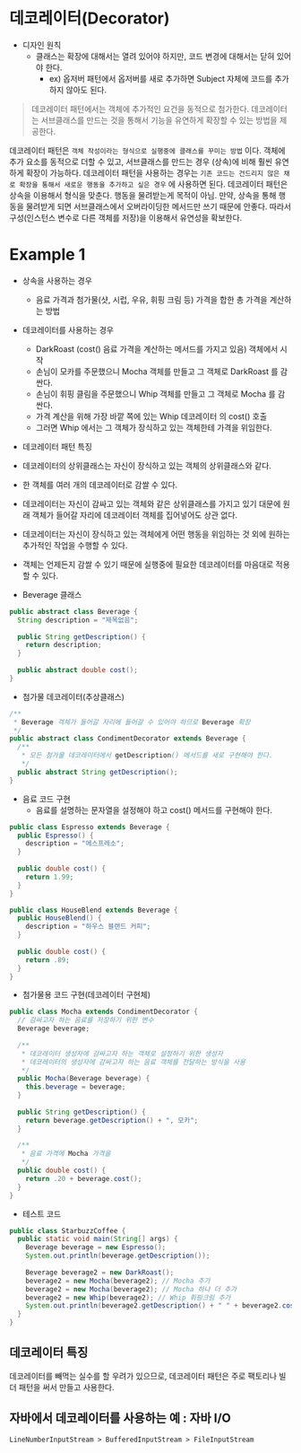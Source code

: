 # 데코레이터(Decorator)

- 디자인 원칙
  - 클래스는 확장에 대해서는 열려 있어야 하지만, 코드 변경에 대해서는 닫혀 있어야 한다.
    - ex) 옵저버 패턴에서 옵저버를 새로 추가하면 Subject 자체에 코드를 추가하지 않아도 된다.

> 데코레이터 패턴에서는 객체에 추가적인 요건을 동적으로 첨가한다. 데코레이터는 서브클래스를 만드는 것을 통해서 기능을 유연하게 확장할 수 있는 방법을 제공한다.  
  
데코레이터 패턴은 `객체 작성이라는 형식으로 실행중에 클래스를 꾸미는 방법` 이다. 객체에 추가 요소를 동적으로 더할 수 있고, 서브클래스를 만드는 경우 (상속)에 비해 훨씬 유연하게 확장이 가능하다. 데코레이터 패턴을 사용하는 경우는 `기존 코드는 건드리지 않은 채로 확장을 통해서 새로운 행동을 추가하고 싶은 경우` 에 사용하면 된다. 데코레이터 패턴은 상속을 이용해서 형식을 맞춘다. 행동을 물려받는게 목적이 아님. 만약, 상속을 통해 행동을 물려받게 되면 서브클래스에서 오버라이딩한 메서드만 쓰기 때문에 안좋다. 따라서 구성(인스턴스 변수로 다른 객체를 저장)을 이용해서 유연성을 확보한다.

# Example 1

- 상속을 사용하는 경우
  - 음료 가격과 첨가물(샷, 시럽, 우유, 휘핑 크림 등) 가격을 합한 총 가격을 계산하는 방법
- 데코레이터를 사용하는 경우
  - DarkRoast (cost() 음료 가격을 계산하는 메서드를 가지고 있음) 객체에서 시작
  - 손님이 모카를 주문했으니 Mocha 객체를 만들고 그 객체로 DarkRoast 를 감싼다.
  - 손님이 휘핑 클림을 주문했으니 Whip 객체를 만들고 그 객체로 Mocha 를 감싼다.
  - 가격 계산을 위해 가장 바깥 쪽에 있는 Whip 데코레이터 의 cost() 호출
  - 그러면 Whip 에서는 그 객체가 장식하고 있는 객체한테 가격을 위임한다.
 
 - 데코레이터 패턴 특징
  - 데코레이터의 상위클래스는 자신이 장식하고 있는 객체의 상위클래스와 같다.
  - 한 객체를 여러 개의 데코레이터로 감쌀 수 있다.
  - 데코레이터는 자신이 감싸고 있는 객체와 같은 상위클래스를 가지고 있기 대문에 원래 객체가 들어갈 자리에 데코레이터 객체를 집어넣어도 상관 없다.
  - 데코레이터는 자신이 장식하고 있는 객체에게 어떤 행동을 위임하는 것 외에 원하는 추가적인 작업을 수행할 수 있다.
  - 객체는 언제든지 감쌀 수 있기 때문에 실행중에 필요한 데코레이터를 마음대로 적용할 수 있다.

- Beverage 클래스

```java
public abstract class Beverage {
  String description = "제목없음";
  
  public String getDescription() {
    return description;
  }
  
  public abstract double cost();
} 
```

- 첨가물 데코레이터(추상클래스)

```java
/**
 * Beverage 객체가 들어갈 자리에 들어갈 수 있어야 하므로 Beverage 확장
 */
public abstract class CondimentDecorator extends Beverage {
  /**
   * 모든 첨가물 데코레이터에서 getDescription() 메서드를 새로 구현해야 한다.
   */
  public abstract String getDescription();
}
```

- 음료 코드 구현
  - 음료를 설명하는 문자열을 설정해야 하고 cost() 메서드를 구현해야 한다.

```java
public class Espresso extends Beverage {
  public Espresso() {
    description = "에스프레소";
  }
  
  public double cost() {
    return 1.99;
  }
}

public class HouseBlend extends Beverage {
  public HouseBlend() {
    description = "하우스 블랜드 커피";
  }
  
  public double cost() {
    return .89;
  }
}
```

- 첨가물용 코드 구현(데코레이터 구현체)

```java
public class Mocha extends CondimentDecorator {
  // 감싸고자 하는 음료를 저장하기 위한 변수
  Beverage beverage; 
  
  /**
   * 데코레이터 생성자에 감싸고자 하는 객체로 설정하기 위한 생성자
   * 데코레이터의 생성자에 감싸고자 하는 음료 객체를 전달하는 방식을 사용
   */ 
  public Mocha(Beverage beverage) {
    this.beverage = beverage;
  }
  
  public String getDescription() {
    return beverage.getDescription() + ", 모카";
  }
  
  /**
   * 음료 가격에 Mocha 가격을 
   */
  public double cost() {
    return .20 + beverage.cost();
  }
}
```

- 테스트 코드

```java
public class StarbuzzCoffee {
  public static void main(String[] args) {
    Beverage beverage = new Espresso();
    System.out.println(beverage.getDescription());
    
    Beverage beverage2 = new DarkRoast();
    beverage2 = new Mocha(beverage2); // Mocha 추가
    beverage2 = new Mocha(beverage2); // Mocha 하나 더 추가
    beverage2 = new Whip(beverage2); // Whip 휘핑크림 추가
    System.out.println(beverage2.getDescription() + " " + beverage2.cost());
  }
}
```

## 데코레이터 특징

데코레이터를 빼먹는 실수를 할 우려가 있으므로, 데코레이터 패턴은 주로 팩토리나 빌더 패턴을 써서 만들고 사용한다.

## 자바에서 데코레이터를 사용하는 예 : 자바 I/O

`LineNumberInputStream > BufferedInputStream > FileInputStream`
